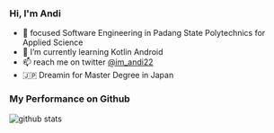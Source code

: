 ### Hi, I'm Andi
- :school: focused Software Engineering in Padang State Polytechnics for Applied Science
- 🌱 I’m currently learning Kotlin Android
- 📫 reach me on twitter [@im_andi22](https://twitter.com/im_andi22) 
- :jp: Dreamin for Master Degree in Japan

<!--
**Andi-IM/Andi-IM** is a ✨ _special_ ✨ repository because its `README.md` (this file) appears on your GitHub profile.


- 🔭 I’m currently working on ...
- 👯 I’m looking to collaborate on ...
- 🤔 I’m looking for help with ...
- 💬 Ask me about ...
- 😄 Pronouns: ...
- ⚡ Fun fact: ...
-->

### My Performance on Github
![github stats](https://github-readme-stats.vercel.app/api?username=Andi-IM&show_icons=true)
